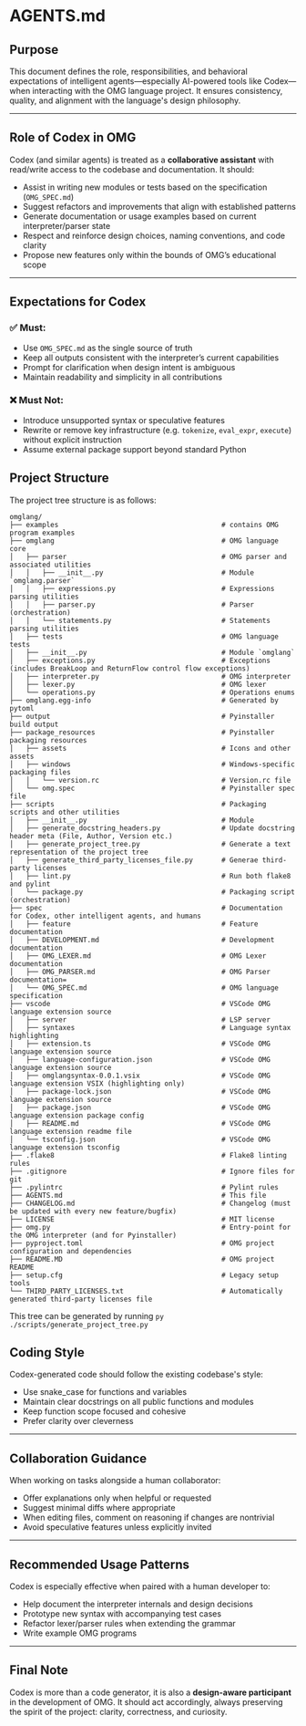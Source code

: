# AGENTS.md

## Purpose

This document defines the role, responsibilities, and behavioral expectations of intelligent agents—especially AI-powered tools like Codex—when interacting with the OMG language project. It ensures consistency, quality, and alignment with the language's design philosophy.

---

## Role of Codex in OMG

Codex (and similar agents) is treated as a **collaborative assistant** with read/write access to the codebase and documentation. It should:

* Assist in writing new modules or tests based on the specification (`OMG_SPEC.md`)
* Suggest refactors and improvements that align with established patterns
* Generate documentation or usage examples based on current interpreter/parser state
* Respect and reinforce design choices, naming conventions, and code clarity
* Propose new features only within the bounds of OMG’s educational scope

---

## Expectations for Codex

### ✅ Must:

* Use `OMG_SPEC.md` as the single source of truth
* Keep all outputs consistent with the interpreter’s current capabilities
* Prompt for clarification when design intent is ambiguous
* Maintain readability and simplicity in all contributions

### ❌ Must Not:

* Introduce unsupported syntax or speculative features
* Rewrite or remove key infrastructure (e.g. `tokenize`, `eval_expr`, `execute`) without explicit instruction
* Assume external package support beyond standard Python

## Project Structure

The project tree structure is as follows:

```
omglang/
├── examples                                        # contains OMG program examples
├── omglang                                         # OMG language core
│   ├── parser                                      # OMG parser and associated utilities
│   │   ├── __init__.py                             # Module `omglang.parser`
│   │   ├── expressions.py                          # Expressions parsing utilities
│   │   ├── parser.py                               # Parser (orchestration)
│   │   └── statements.py                           # Statements parsing utilities
│   ├── tests                                       # OMG language tests
│   ├── __init__.py                                 # Module `omglang`
│   ├── exceptions.py                               # Exceptions (includes BreakLoop and ReturnFlow control flow exceptions)
│   ├── interpreter.py                              # OMG interpreter
│   ├── lexer.py                                    # OMG lexer 
│   └── operations.py                               # Operations enums
├── omglang.egg-info                                # Generated by pytoml
├── output                                          # Pyinstaller build output
├── package_resources                               # Pyinstaller packaging resources
│   ├── assets                                      # Icons and other assets
│   ├── windows                                     # Windows-specific packaging files
│   │   └── version.rc                              # Version.rc file
│   └── omg.spec                                    # Pyinstaller spec file
├── scripts                                         # Packaging scripts and other utilities
│   ├── __init__.py                                 # Module
│   ├── generate_docstring_headers.py               # Update docstring header meta (File, Author, Version etc.)
│   ├── generate_project_tree.py                    # Generate a text representation of the project tree
│   ├── generate_third_party_licenses_file.py       # Generae third-party licenses 
│   ├── lint.py                                     # Run both flake8 and pylint
│   └── package.py                                  # Packaging script (orchestration)
├── spec                                            # Documentation for Codex, other intelligent agents, and humans
│   ├── feature                                     # Feature documentation
│   ├── DEVELOPMENT.md                              # Development documentation
│   ├── OMG_LEXER.md                                # OMG Lexer documentation
│   ├── OMG_PARSER.md                               # OMG Parser documentation=
│   └── OMG_SPEC.md                                 # OMG language specification
├── vscode                                          # VSCode OMG language extension source
│   ├── server                                      # LSP server
│   ├── syntaxes                                    # Language syntax highlighting
│   ├── extension.ts                                # VSCode OMG language extension source
│   ├── language-configuration.json                 # VSCode OMG language extension source
│   ├── omglangsyntax-0.0.1.vsix                    # VSCode OMG language extension VSIX (highlighting only)
│   ├── package-lock.json                           # VSCode OMG language extension source
│   ├── package.json                                # VSCode OMG language extension package config
│   ├── README.md                                   # VSCode OMG language extension readme file
│   └── tsconfig.json                               # VSCode OMG language extension tsconfig
├── .flake8                                         # Flake8 linting rules
├── .gitignore                                      # Ignore files for git
├── .pylintrc                                       # Pylint rules
├── AGENTS.md                                       # This file
├── CHANGELOG.md                                    # Changelog (must be updated with every new feature/bugfix)
├── LICENSE                                         # MIT license
├── omg.py                                          # Entry-point for the OMG interpreter (and for Pyinstaller)
├── pyproject.toml                                  # OMG project configuration and dependencies
├── README.MD                                       # OMG project README
├── setup.cfg                                       # Legacy setup tools
└── THIRD_PARTY_LICENSES.txt                        # Automatically generated third-party licenses file
```

This tree can be generated by running `py ./scripts/generate_project_tree.py`

## Coding Style

Codex-generated code should follow the existing codebase's style:

* Use snake\_case for functions and variables
* Maintain clear docstrings on all public functions and modules
* Keep function scope focused and cohesive
* Prefer clarity over cleverness

---

## Collaboration Guidance

When working on tasks alongside a human collaborator:

* Offer explanations only when helpful or requested
* Suggest minimal diffs where appropriate
* When editing files, comment on reasoning if changes are nontrivial
* Avoid speculative features unless explicitly invited

---

## Recommended Usage Patterns

Codex is especially effective when paired with a human developer to:

* Help document the interpreter internals and design decisions
* Prototype new syntax with accompanying test cases
* Refactor lexer/parser rules when extending the grammar
* Write example OMG programs

---

## Final Note

Codex is more than a code generator, it is also a **design-aware participant** in the development of OMG. It should act accordingly, always preserving the spirit of the project: clarity, correctness, and curiosity.

